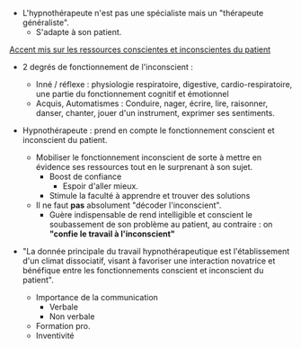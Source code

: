 
- L'hypnothérapeute n'est pas une spécialiste mais un "thérapeute généraliste".
	- S'adapte à son patient. 

<u>Accent mis sur les ressources conscientes et inconscientes du patient</u>

- 2 degrés de fonctionnement de l'inconscient :
	- Inné / réflexe : physiologie respiratoire, digestive, cardio-respiratoire, une partie du fonctionnement cognitif et émotionnel
	- Acquis, Automatismes : Conduire, nager, écrire, lire, raisonner, danser, chanter, jouer d'un instrument, exprimer ses sentiments. 

- Hypnothérapeute : prend en compte le fonctionnement conscient et inconscient du patient. 
	- Mobiliser le fonctionnement inconscient de sorte à mettre en évidence ses ressources tout en le surprenant à son sujet. 
		- Boost de confiance
			- Espoir d'aller mieux. 
		- Stimule la faculté à apprendre et trouver des solutions 
	- Il ne faut **pas** absolument "décoder l'inconscient".
		- Guère indispensable de rend intelligible et conscient le soubassement de son problème au patient, au contraire : on **"confie le travail à l'inconscient"**

 - "La donnée principale du travail hypnothérapeutique est l'établissement d'un climat dissociatif, visant à favoriser une interaction novatrice et bénéfique entre les fonctionnements conscient et inconscient du patient".
	 - Importance de la communication
		 - Verbale
		 - Non verbale 
	- Formation pro.
	- Inventivité

